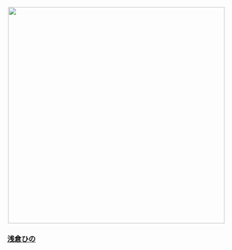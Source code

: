 
<p align="center">
  <img width="500" src="https://nekos.best/api/v2/neko/0378.png">


  ### <a href="https://www.pixiv.net/en/artworks/87892107">浅倉ひの</a>
</p>

